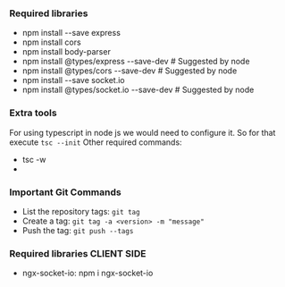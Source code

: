 ### Required libraries
- npm install --save express
- npm install cors
- npm install body-parser
- npm install @types/express --save-dev # Suggested by node
- npm install @types/cors --save-dev # Suggested by node
- npm install --save socket.io
- npm install @types/socket.io --save-dev # Suggested by node


### Extra tools
For using typescript in node js we would need to configure it. So for that execute `tsc --init`
Other required commands:
- tsc -w
- 

### Important Git Commands
- List the repository tags: `git tag`
- Create a tag: `git tag -a <version> -m "message"`
- Push the tag: `git push --tags`

### Required libraries CLIENT SIDE
- ngx-socket-io: npm i ngx-socket-io


